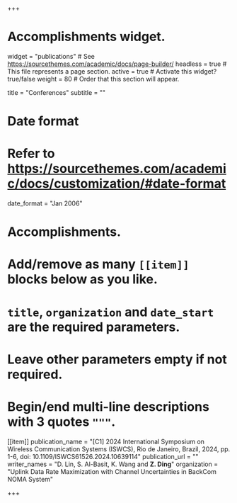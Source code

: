 +++
# Accomplishments widget.
widget = "publications"  # See https://sourcethemes.com/academic/docs/page-builder/
headless = true  # This file represents a page section.
active = true  # Activate this widget? true/false
weight = 80  # Order that this section will appear.

title = "Conferences"
subtitle = ""

# Date format
#   Refer to https://sourcethemes.com/academic/docs/customization/#date-format
date_format = "Jan 2006"

# Accomplishments.
#   Add/remove as many `[[item]]` blocks below as you like.
#   `title`, `organization` and `date_start` are the required parameters.
#   Leave other parameters empty if not required.
#   Begin/end multi-line descriptions with 3 quotes `"""`.

[[item]]
  publication_name = "[C1] 2024 International Symposium on Wireless Communication Systems (ISWCS), Rio de Janeiro, Brazil, 2024, pp. 1-6, doi: 10.1109/ISWCS61526.2024.10639114"
  publication_url = ""
  writer_names = "D. Lin, S. Al-Basit, K. Wang and **Z. Ding**"
  organization = "Uplink Data Rate Maximization with Channel Uncertainties in BackCom NOMA System"

+++
